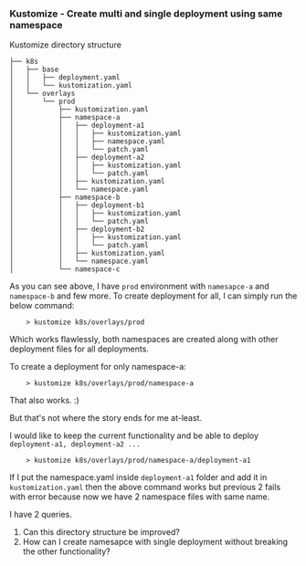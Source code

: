  ### Kustomize - Create multi and single deployment using same namespace

 Kustomize directory structure 
```
├── k8s
│   ├── base
│   │   ├── deployment.yaml
│   │   └── kustomization.yaml
│   └── overlays
│       └── prod
│           ├── kustomization.yaml
│           ├── namespace-a
│           │   ├── deployment-a1
│           │   │   ├── kustomization.yaml
│           │   │   ├── namespace.yaml
│           │   │   └── patch.yaml
│           │   ├── deployment-a2
│           │   │   ├── kustomization.yaml
│           │   │   └── patch.yaml
│           │   ├── kustomization.yaml
│           │   └── namespace.yaml
│           ├── namespace-b
│           │   ├── deployment-b1
│           │   │   ├── kustomization.yaml
│           │   │   └── patch.yaml
│           │   ├── deployment-b2
│           │   │   ├── kustomization.yaml
│           │   │   └── patch.yaml
│           │   ├── kustomization.yaml
│           │   └── namespace.yaml
│           └── namespace-c

```

As you can see above, I have `prod` environment with `namesapce-a` and `namespace-b` and few more.
To  create deployment for all, I can simply run the below command: 

```
    > kustomize k8s/overlays/prod
```
Which works flawlessly, both namespaces are created along with other deployment files for all deployments.  

To create a deployment for only namespace-a: 

```
    > kustomize k8s/overlays/prod/namespace-a
```

That also works. :) 

But that's not where the story ends for me at-least.

I would like to keep the current functionality and be able to deploy `deployment-a1, deployment-a2 ...`

```
    > kustomize k8s/overlays/prod/namespace-a/deployment-a1
```

If I put the namespace.yaml inside `deployment-a1` folder and add it in `kustomization.yaml`
then the above command works but previous 2 fails with error because now we have 2 namespace files with same name. 

I have 2 queries. 

1. Can this directory structure be improved?    
2. How can I create namesapce with single deployment without breaking the other functionality?

